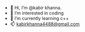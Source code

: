 - 👋 Hi, I’m @kabir khanna.
- 👀 I’m interested in coding
- 🌱 I’m currently learning c++
- 📫 <kabirkhanna4488@gmail.com>

<!---
KKTHEBOSS123/KKTHEBOSS123 is a ✨ special ✨ repository because its `README.md` (this file) appears on your GitHub profile.
You can click the Preview link to take a look at your changes.
--->
